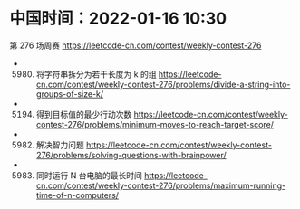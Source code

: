 
# 中国时间：2022-01-16 10:30

第 276 场周赛 https://leetcode-cn.com/contest/weekly-contest-276
- 5980. 将字符串拆分为若干长度为 k 的组 https://leetcode-cn.com/contest/weekly-contest-276/problems/divide-a-string-into-groups-of-size-k/
- 5194. 得到目标值的最少行动次数 https://leetcode-cn.com/contest/weekly-contest-276/problems/minimum-moves-to-reach-target-score/
- 5982. 解决智力问题 https://leetcode-cn.com/contest/weekly-contest-276/problems/solving-questions-with-brainpower/
- 5983. 同时运行 N 台电脑的最长时间 https://leetcode-cn.com/contest/weekly-contest-276/problems/maximum-running-time-of-n-computers/
